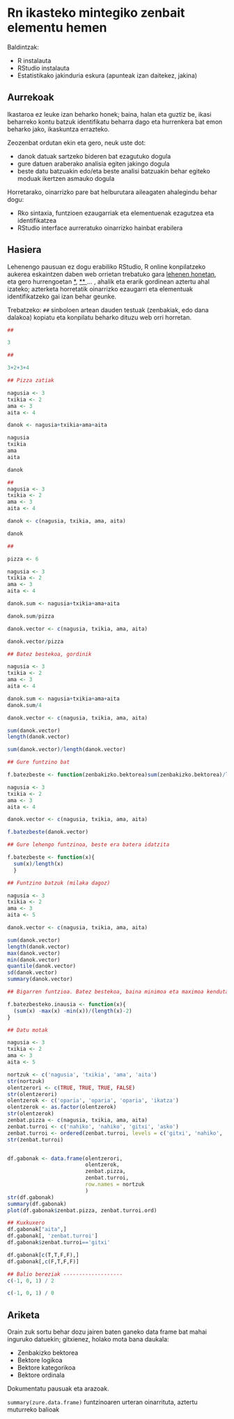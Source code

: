 # Rn ikasteko mintegiko zenbait elementu hemen

Baldintzak:

+ R instalauta
+ RStudio instalauta
+ Estatistikako jakinduria eskura (apunteak izan daitekez, jakina)

## Aurrekoak

Ikastaroa ez leuke izan beharko honek; baina, halan eta guztiz be, ikasi beharreko kontu batzuk identifikatu beharra dago eta hurrenkera bat emon beharko jako, ikaskuntza errazteko.

Zeozenbat ordutan ekin eta gero, neuk uste dot:

+ danok datuak sartzeko bideren bat ezagutuko dogula
+ gure datuen araberako analisia egiten jakingo dogula
+ beste datu batzuakin edo/eta beste analisi batzuakin behar egiteko moduak ikertzen asmauko dogula

Horretarako, oinarrizko pare bat helburutara aileagaten ahalegindu behar dogu:

+ Rko sintaxia, funtzioen ezaugarriak eta elementuenak ezagutzea eta identifikatzea
+ RStudio interface aurreratuko oinarrizko hainbat erabilera

## Hasiera

Lehenengo pausuan ez dogu erabiliko RStudio, R online konpilatzeko aukerea eskaintzen daben web orrietan trebatuko gara [lehenen honetan](https://rdrr.io/snippets/), eta gero hurrengoetan [*](https://www.tutorialspoint.com/execute_r_online.php), [** ](https://rextester.com/l/r_online_compiler) ... , ahalik eta erarik gordinean aztertu ahal izateko; azterketa horretatik oinarrizko ezaugarri eta elementuak identifikatzeko gai izan behar geunke.

Trebatzeko: `##` sinboloen artean dauden testuak (zenbakiak, edo dana dalakoa) kopiatu eta konpilatu beharko dituzu web orri horretan.

```r
## 

3

##

3+2+3+4

## Pizza zatiak

nagusia <- 3
txikia <- 2
ama <- 3
aita <- 4

danok <- nagusia+txikia+ama+aita

nagusia
txikia
ama
aita

danok

##
nagusia <- 3
txikia <- 2
ama <- 3
aita <- 4

danok <- c(nagusia, txikia, ama, aita)

danok

##

pizza <- 6

nagusia <- 3
txikia <- 2
ama <- 3
aita <- 4

danok.sum <- nagusia+txikia+ama+aita

danok.sum/pizza

danok.vector <- c(nagusia, txikia, ama, aita)

danok.vector/pizza

## Batez bestekoa, gordinik

nagusia <- 3
txikia <- 2
ama <- 3
aita <- 4

danok.sum <- nagusia+txikia+ama+aita
danok.sum/4

danok.vector <- c(nagusia, txikia, ama, aita)

sum(danok.vector)
length(danok.vector)

sum(danok.vector)/length(danok.vector)

## Gure funtzino bat

f.batezbeste <- function(zenbakizko.bektorea)sum(zenbakizko.bektorea)/length(zenbakizko.bektorea)

nagusia <- 3
txikia <- 2
ama <- 3
aita <- 4

danok.vector <- c(nagusia, txikia, ama, aita)

f.batezbeste(danok.vector)

## Gure lehengo funtzinoa, beste era batera idatzita

f.batezbeste <- function(x){
  sum(x)/length(x)
  }

## Funtzino batzuk (milaka dagoz)

nagusia <- 3
txikia <- 2
ama <- 3
aita <- 5

danok.vector <- c(nagusia, txikia, ama, aita)

sum(danok.vector)
length(danok.vector)
max(danok.vector)
min(danok.vector)
quantile(danok.vector)
sd(danok.vector)
summary(danok.vector)

## Bigarren funtzioa. Batez bestekoa, baina minimoa eta maximoa kenduta

f.batezbesteko.inausia <- function(x){
  (sum(x) -max(x) -min(x))/(length(x)-2)
}

## Datu motak

nagusia <- 3
txikia <- 2
ama <- 3
aita <- 5

nortzuk <- c('nagusia', 'txikia', 'ama', 'aita')
str(nortzuk)
olentzerori <- c(TRUE, TRUE, TRUE, FALSE)
str(olentzerori)
olentzerok <- c('oparia', 'oparia', 'oparia', 'ikatza')
olentzerok <- as.factor(olentzerok)
str(olentzerok)
zenbat.pizza <- c(nagusia, txikia, ama, aita)
zenbat.turroi <- c('nahiko', 'nahiko', 'gitxi', 'asko')
zenbat.turroi <- ordered(zenbat.turroi, levels = c('gitxi', 'nahiko', 'asko'))
str(zenbat.turroi)


df.gabonak <- data.frame(olentzerori,
                         olentzerok,
                         zenbat.pizza,
                         zenbat.turroi,
                         row.names = nortzuk
                         )
str(df.gabonak)
summary(df.gabonak)
plot(df.gabonak$zenbat.pizza, zenbat.turroi.ord)

## Kuxkuxero
df.gabonak["aita",]
df.gabonak[, 'zenbat.turroi']
df.gabonak$zenbat.turroi=='gitxi'

df.gabonak[c(T,T,F,F),]
df.gabonak[,c(F,T,F,F)]

## Balio bereziak -------------------
c(-1, 0, 1) / 2

c(-1, 0, 1) / 0

```

## Ariketa

Orain zuk sortu behar dozu jairen baten ganeko data frame bat mahai inguruko datuekin; gitxienez, holako mota bana daukala:

* Zenbakizko bektorea
* Bektore logikoa
* Bektore kategorikoa
* Bektore ordinala

Dokumentatu pausuak eta arazoak.

`summary(zure.data.frame)` funtzinoaren urteran oinarrituta, aztertu muturreko balioak

